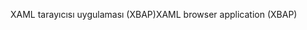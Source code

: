 <span data-ttu-id="f5711-101">XAML tarayıcısı uygulaması (XBAP)</span><span class="sxs-lookup"><span data-stu-id="f5711-101">XAML browser application (XBAP)</span></span>